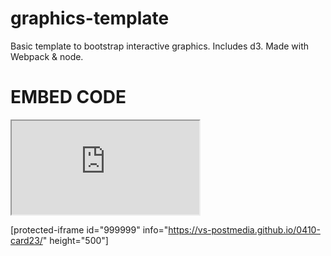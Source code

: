 # graphics-template
Basic template to bootstrap interactive graphics. Includes d3. Made with Webpack & node.

# EMBED CODE
<iframe src="https://vs-postmedia.github.io/0410-card23/" height=""></iframe>

[protected-iframe id="999999" info="https://vs-postmedia.github.io/0410-card23/" height="500"]